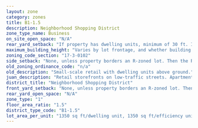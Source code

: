 ```yaml
---
layout: zone
category: zones
title: B1-1.5
description: Neighborhood Shopping District
zone_type_name: Business
on_site_open_space: "N/A"
rear_yard_setback: "If property has dwelling units, minimum of 30 ft. If its rear property line borders the side property line of an R-zoned lot, the rear setback must equal the side setback of the R-zoned lot. If rear line borders the R lot&#39;s rear line, setback must be at least 16 ft."
maximum_building_height: "Varies by lot frontage, and whether building has ground-floor commercial space. (See 17-3-0408)"
zoning_code_section: "17-3-0102"
side_setback: "None, unless property borders an R-zoned lot. Then the R lot&#39;s front setback applies."
old_zoning_ordinance_code: "n/a"
old_description: "Small-scale retail with dwelling units above ground."
juan_description: "Retail storefronts on low-traffic streets. Apartments allowed above the ground floor."
district_title: "Neighborhood Shopping District"
front_yard_setback: "None, unless property borders an R-zoned lot. Then the front setback must be at least 50% of the R lot&#39;s front setback. (See 17-3-0404.)"
rear_yard_open_space: "N/A"
zone_type: "1"
floor_area_ratio: "1.5"
district_type_code: "B1-1.5"
lot_area_per_unit: "1350 sq ft/dwelling unit, 1350 sq ft/efficiency unit, no SRO units allowed"
---
```

